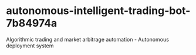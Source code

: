 # autonomous-intelligent-trading-bot-7b84974a
Algorithmic trading and market arbitrage automation - Autonomous deployment system

